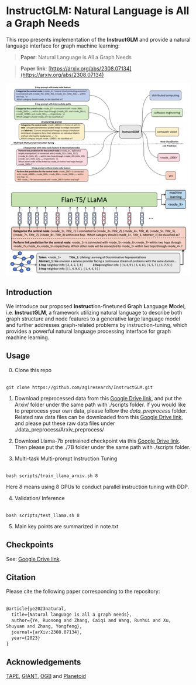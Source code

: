 # InstructGLM: Natural Language is All a Graph Needs

  

This repo presents implementation of the **InstructGLM** and provide a natural language interface for graph machine learning:

>  **Paper**: Natural Language is All a Graph Needs <br>

>  **Paper link**: [https://arxiv.org/abs/2308.07134](https://arxiv.org/abs/2308.07134)
  

![Teaser](pic/pc_1.png)
![Teaser](pic/pc_2.png)
  

## Introduction

We introduce our proposed **Instruct**ion-finetuned **G**raph **L**anguage **M**odel, i.e. **InstructGLM**, a framework utilizing natural language to describe both graph structure and node features to a generative large language model and further addresses graph-related problems by instruction-tuning, which provides a powerful natural language processing interface for graph machine learning.

## Usage

  

0. Clone this repo

  

```

git clone https://github.com/agiresearch/InstructGLM.git

```

  

1. Download preprocessed data from this [Google Drive link](https://drive.google.com/file/d/1xN4cnmSSrEdgn4xopsUEeQRRghaQ3B1B/view?usp=drive_link), and put the Arxiv/ folder under the same path with ./scripts folder. If you would like to preprocess your own data, please follow the *data_preprocess* folder. Related raw data files can be downloaded from this [Google Drive link](https://drive.google.com/file/d/1pmWjrg195Rk-MHwrcaAhGGNcqCY-gEOc/view?usp=drive_link), and please put these raw data files under ./data_preprocess/Arxiv_preprocess/

  

2. Download Llama-7b pretrained checkpoint via this [Google Drive link](https://drive.google.com/file/d/1wLaPMSDAxCMcl3pJ-0bYymOid3gkULc3/view?usp=drive_link). Then please put the ./7B folder under the same path with ./scripts folder.

  
  

3. Multi-task Multi-prompt Instruction Tuning

  

```

bash scripts/train_llama_arxiv.sh 8

```

Here *8* means using 8 GPUs to conduct parallel instruction tuning with DDP.

4. Validation/ Inference

```

bash scripts/test_llama.sh 8

```
5. Main key points are summarized in note.txt
  
  

## Checkpoints

See: [Google Drive link](https://drive.google.com/file/d/1aNAx0gWpDyHlqYOUR17NomJNQJEMwprI/view?usp=drive_link).
 

## Citation

  

Please cite the following paper corresponding to the repository:

```

@article{ye2023natural,
  title={Natural language is all a graph needs},
  author={Ye, Ruosong and Zhang, Caiqi and Wang, Runhui and Xu, Shuyuan and Zhang, Yongfeng},
  journal={arXiv:2308.07134},
  year={2023}
}

```

  

## Acknowledgements

  

[TAPE](https://github.com/XiaoxinHe/TAPE), [GIANT](https://github.com/amzn/pecos/tree/mainline/examples/giant-xrt), [OGB](https://ogb.stanford.edu/docs/home/) and [Planetoid](https://arxiv.org/pdf/1603.08861.pdf)

